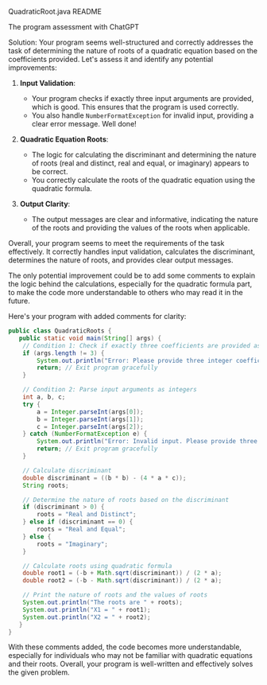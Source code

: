 QuadraticRoot.java README


The program assessment with ChatGPT

Solution: 
Your program seems well-structured and correctly addresses the task of determining the nature of roots of a quadratic equation based on the coefficients provided. Let's assess it and identify any potential improvements:

1. **Input Validation**:
   - Your program checks if exactly three input arguments are provided, which is good. This ensures that the program is used correctly.
   - You also handle `NumberFormatException` for invalid input, providing a clear error message. Well done!

2. **Quadratic Equation Roots**:
   - The logic for calculating the discriminant and determining the nature of roots (real and distinct, real and equal, or imaginary) appears to be correct.
   - You correctly calculate the roots of the quadratic equation using the quadratic formula.

3. **Output Clarity**:
   - The output messages are clear and informative, indicating the nature of the roots and providing the values of the roots when applicable.

Overall, your program seems to meet the requirements of the task effectively. It correctly handles input validation, calculates the discriminant, determines the nature of roots, and provides clear output messages.

The only potential improvement could be to add some comments to explain the logic behind the calculations, especially for the quadratic formula part, to make the code more understandable to others who may read it in the future.

Here's your program with added comments for clarity:

```java
public class QuadraticRoots {
   public static void main(String[] args) {
    // Condition 1: Check if exactly three coefficients are provided as input
    if (args.length != 3) {
        System.out.println("Error: Please provide three integer coefficients (a, b, c) as input.");
        return; // Exit program gracefully
    }

    // Condition 2: Parse input arguments as integers
    int a, b, c;
    try {
        a = Integer.parseInt(args[0]);
        b = Integer.parseInt(args[1]);
        c = Integer.parseInt(args[2]);
    } catch (NumberFormatException e) {
        System.out.println("Error: Invalid input. Please provide three integer coefficients (a, b, c).");
        return; // Exit program gracefully
    }

    // Calculate discriminant
    double discriminant = ((b * b) - (4 * a * c));
    String roots;

    // Determine the nature of roots based on the discriminant
    if (discriminant > 0) {
        roots = "Real and Distinct";
    } else if (discriminant == 0) {
        roots = "Real and Equal";
    } else {
        roots = "Imaginary";
    }

    // Calculate roots using quadratic formula
    double root1 = (-b + Math.sqrt(discriminant)) / (2 * a);
    double root2 = (-b - Math.sqrt(discriminant)) / (2 * a);

    // Print the nature of roots and the values of roots
    System.out.println("The roots are " + roots);
    System.out.println("X1 = " + root1);
    System.out.println("X2 = " + root2);
   } 
}
```

With these comments added, the code becomes more understandable, especially for individuals who may not be familiar with quadratic equations and their roots. Overall, your program is well-written and effectively solves the given problem.